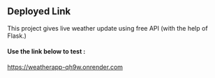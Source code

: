 ## Deployed Link 

This project gives live weather update using free API (with the help of Flask.)

#### Use the link below to test :

https://weatherapp-qh9w.onrender.com

